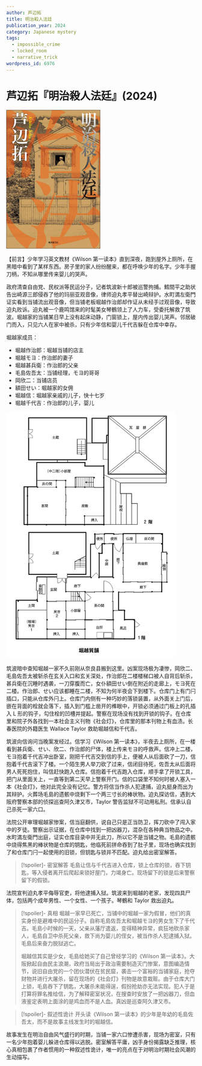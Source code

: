 ```yaml
---
author: 芦辺拓
title: 明治殺人法廷
publication_year: 2024
category: Japanese mystery
tags:
  - impossible_crime
  - locked_room
  - narrative_trick
wordpress_id: 6976
---
```


# 芦辺拓『明治殺人法廷』(2024)

<img src=images/2024b_cover.jpg width=250/>

【前言】少年学习英文教材《Wilson 第一读本》直到深夜，跑到屋外上厕所，在黑暗中看到了某样东西。房子里的家人纷纷醒来，都在呼唤少年的名字。少年手握刀柄，不知从哪里传来婴儿的哭声。

政府清查自由党、民权派等民运分子，记者筑波新十郎被巡警拘捕。鱈間平之助状告出崎源三郎侵吞了他的玛丽亚观音像，律师迫丸孝平替出崎辩护。水町満左衛門证实看到当铺流出观音像，但当铺老板堀越作治郎却作证从未经手过观音像，导致迫丸败诉。迫丸被一个鹿鸣馆来的时髦美女琴鶴领上了人力车，受委托解救了筑波。堀越家的当铺某日早上没有起床动静，门窗锁上，屋内传出婴儿哭声。邻居破门而入，只见六人在家中被杀，只有少年信和婴儿千代吉躲在仓库中幸存。

堀越家成员：
* 堀越作治郎：堀越当铺的店主
* 堀越モヨ：作治郎的妻子
* 堀越甚兵衛：作治郎的父亲
* 毛島佐吾太：当铺经理，モヨ的哥哥
* 岡欣二：当铺店员
* 額田せい：堀越家的女佣
* 堀越信：堀越家亲戚的儿子，快十七岁
* 堀越千代吉：作治郎的儿子，婴儿

<img src=images/2024b_floor_plan.jpg width=450/>

筑波暗中查知堀越一家不久前刚从奈良县搬到这里。凶案现场极为凄惨，岡欣二、毛島佐吾太被斩杀在玄关入口和玄关深处，作治郎在二楼楼梯口被人自背后斩杀，甚兵衛在沉睡时遇袭，一刀穿腹而亡，女仆額田せい倒在附近的走廊上，モヨ死在二楼。作治郎、せい应该都睡在二楼，不知为何半夜会下到楼下。仓库门上有门闩插口，只能从仓库外闩上。仓库门内侧有一种巧妙的落锁装置，从外面关上门后，嵌在背面的栓就会落下，插入到门槛上凿开的榫眼中，开锁必须通过门板上的孔插入 L 形的钩子，勾住栓的凹槽并提起。警察在现场没有找到开锁的钩子。在仓库里和院子外各找到一本社会主义刊物《社会灯》，仓库里的那本刊物上有血渍。长春医院的外籍医生 Wallace Taylor 救助堀越信和千代吉。

筑波向信询问当晚案发经过。信学习《Wilson 第一读本》，半夜去上厕所，在一楼看到甚兵衛、せい、欣二、作治郎的尸体，楼上传来モヨ的呼救声。信冲上二楼，モヨ抱着千代吉冲出卧室，刚把千代吉交到信的手上，便被人从后面砍了一刀，信抱着千代吉滚下了楼。一个陌生男人举刀砍了过来，信闭目待死，佐吾太从后面将男人死死抱住，叫信赶快跑入仓库。信抱着千代吉跑入仓库，顺手拿了开锁工具，把门从里面关上，一直等到第二天早上警察开门。信的口袋里不知何时被人塞入一本《社会灯》，他对此完全没有记忆。警方将信当作杀人犯逮捕，迫丸挺身而出为其辩护。火葬场毛島的遗骸中烧剩下一个两三寸长的棒状物。迫丸探访信，遇到大阪府警察本部的侦探巡查阿久津又市，Taylor 警告监狱不可动用私刑。信承认自己杀死一家六口。

法院公开审理堀越家惨案，信当庭翻供，说自己只是正当防卫，挥刀砍中了闯入家中的歹徒。警察出示证据，在仓库中找到一把凶器刀，混杂在各种典当物品之中。水町満左衛門出庭，证实仓库目录中并无此刀，所以它不是当铺之物。毛島的遗骸中烧得焦黑的棒状物是仓库的钥匙，他临死前拼命吞到了肚子里，现场也确实找到了和仓库门闩一起使用的旧锁，但钥匙与锁并不匹配。迫丸给出密室解答。

> [!spoiler]- 密室解答
> 毛島让信与千代吉进入仓库，锁上仓库的锁，吞下钥匙，等入侵者离开后爬起来锁好屋门，力竭身亡。现场留下的锁是后来警察留下的假锁。

法院宣判迫丸孝平侮辱官吏，将他逮捕入狱。筑波来到堀越的老家，发现四具尸体，包括两个成年男性、一个女性、一个孩子。琴鶴和 Taylor 救出迫丸。

> [!spoiler]- 真相
> 堀越一家早已死亡，当铺中的堀越一家为假冒，他们的真实身份是避难中的民运分子。自称毛島佐吾太和堀越モヨ的男女生下了千代吉。毛島小时候的一天，父亲从藩厅遣返，变得精神异常，疯狂地砍杀家人，毛島自卫中杀死父亲，救下尚为婴儿的侄女，被当作杀人犯逮捕入狱。毛島后来奋力脱狱逃亡。
> 
> 堀越信其实是少女，毛島给她买了自己曾经学习的《Wilson 第一读本》。大阪掀起自由民主浪潮，政府当局出于政治需要制造灭门惨案，意图编造情节，说旧自由党的一个团伙潜伏在贫民窟，袭击一个富裕的当铺家庭，抢夺财物并进行大屠杀，留在现场的《社会灯》刊物是故意栽赃。由于仓库大门上锁，毛島吞下了钥匙，大屠杀未能得逞，假扮抢劫亦无法实现。犯人于是打算将罪名推给信，为了解释密室状况，在搜查时安放了一把凶器刀，但血液鉴定表明上面涂的是鸡血而不是人血。真凶是巡查阿久津又市。

> [!spoiler]- 叙述性诡计
> 开头读《Wilson 第一读本》的少年是年幼的毛島佐吾太，而不是故事主线发生时的堀越信。

故事发生在明治自由风气盛行的时期，当铺一家六口惨遭杀害，现场为密室，只有一名少年抱着婴儿躲进仓库得以逃脱。密室解答平庸，凶手身份揭露缺乏推理，核心真相包裹了作者惯用的一种叙述性诡计，唯一的亮点在于对明治时期社会风潮的生动描写。